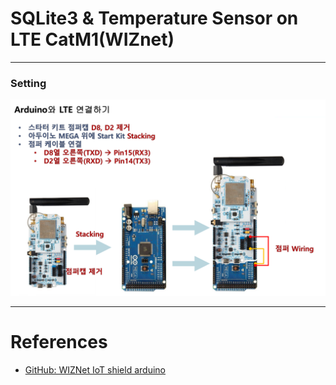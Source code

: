 # SQLite3 & Temperature Sensor on LTE CatM1(WIZnet)

***
### Setting

![image01](https://raw.githubusercontent.com/leehaesung/SQLite3_with_LTE_CatM1/master/01_Images/01_Setting.png)


***
# References
- [GitHub: WIZNet IoT shield arduino](https://github.com/Wiznet/wiznet-iot-shield-arduino-kr)
